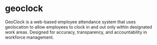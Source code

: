 # geoclock
GeoClock is a web-based employee attendance system that uses geolocation to allow employees to clock in and out only within designated work areas. Designed for accuracy, transparency, and accountability in workforce management.
